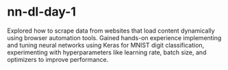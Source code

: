 # nn-dl-day-1
Explored how to scrape data from websites that load content dynamically using browser automation tools. 
Gained hands-on experience implementing and tuning neural networks using Keras for MNIST digit classification, experimenting with hyperparameters like learning rate, batch size, and optimizers to improve performance.
